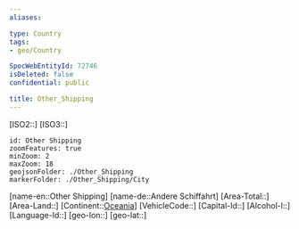 ```yaml
---
aliases: 

type: Country
tags:
- geo/Country

SpocWebEntityId: 72746
isDeleted: false
confidential: public

title: Other_Shipping
---
```

[ISO2::]
[ISO3::]
```leaflet
id: Other Shipping
zoomFeatures: true 
minZoom: 2 
maxZoom: 18
geojsonFolder: ./Other_Shipping
markerFolder: ./Other_Shipping/City
```

[name-en::Other Shipping]
[name-de::Andere Schiffahrt]
[Area-Total::]
[Area-Land::]
[Continent::[Oceania](geo/Continent/Oceania.md)]
[VehicleCode::]
[Capital-Id::]
[Alcohol-l::]
[Language-Id::]
[geo-lon::]
[geo-lat::]



